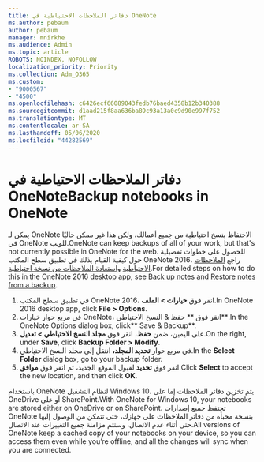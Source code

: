 ```yaml
---
title: دفاتر الملاحظات الاحتياطية في OneNote
ms.author: pebaum
author: pebaum
manager: mnirkhe
ms.audience: Admin
ms.topic: article
ROBOTS: NOINDEX, NOFOLLOW
localization_priority: Priority
ms.collection: Adm_O365
ms.custom:
- "9000567"
- "4500"
ms.openlocfilehash: c6426ecf66089043fedb76baed4358b12b340388
ms.sourcegitcommit: d1aad215f8aa636ba89c93a13a0c9d90e997f752
ms.translationtype: MT
ms.contentlocale: ar-SA
ms.lasthandoff: 05/06/2020
ms.locfileid: "44282569"
---
```

# <a name="backup-notebooks-in-onenote"></a><span data-ttu-id="94f86-102">دفاتر الملاحظات الاحتياطية في OneNote</span><span class="sxs-lookup"><span data-stu-id="94f86-102">Backup notebooks in OneNote</span></span>

<span data-ttu-id="94f86-103">يمكن لـ OneNote الاحتفاظ بنسخ احتياطية من جميع أعمالك، ولكن هذا غير ممكن حاليًا في OneNote للويب.</span><span class="sxs-lookup"><span data-stu-id="94f86-103">OneNote can keep backups of all of your work, but that's not currently possible in OneNote for the web.</span></span> <span data-ttu-id="94f86-104">للحصول على خطوات تفصيلية حول كيفية القيام بذلك في تطبيق سطح المكتب OneNote 2016، راجع [الملاحظات الاحتياطية](https://support.office.com/article/back-up-notes-f58b34b0-611d-435e-87fa-7942a1767af4#id0eaabaaa=2016,_2013,_2010) [واستعادة الملاحظات من نسخة احتياطية](https://support.microsoft.com/office/restore-notes-from-a-backup-5daf9cb0-6769-4998-a5de-f044fdd0d831).</span><span class="sxs-lookup"><span data-stu-id="94f86-104">For detailed steps on how to do this in the OneNote 2016 desktop app, see [Back up notes](https://support.office.com/article/back-up-notes-f58b34b0-611d-435e-87fa-7942a1767af4#id0eaabaaa=2016,_2013,_2010) and [Restore notes from a backup](https://support.microsoft.com/office/restore-notes-from-a-backup-5daf9cb0-6769-4998-a5de-f044fdd0d831).</span></span>

1. <span data-ttu-id="94f86-105">في تطبيق سطح المكتب OneNote 2016، انقر فوق **خيارات > الملف**.</span><span class="sxs-lookup"><span data-stu-id="94f86-105">In OneNote 2016 desktop app, click **File > Options**.</span></span>
2. <span data-ttu-id="94f86-106">في مربع حوار خيارات OneNote، انقر فوق \*\* حفظ & النسخ الاحتياطي\*\*.</span><span class="sxs-lookup"><span data-stu-id="94f86-106">In the OneNote Options dialog box, click\*\* Save & Backup\*\*.</span></span>
3. <span data-ttu-id="94f86-107">على اليمين، ضمن **حفظ**، انقر فوق **مجلد النسخ الاحتياطي > تعديل**.</span><span class="sxs-lookup"><span data-stu-id="94f86-107">On the right, under **Save**, click **Backup Folder > Modify**.</span></span>
4. <span data-ttu-id="94f86-108">في مربع حوار **تحديد المجلد،** انتقل إلى مجلد النسخ الاحتياطي.</span><span class="sxs-lookup"><span data-stu-id="94f86-108">In the **Select Folder** dialog box, go to your backup folder.</span></span>
5. <span data-ttu-id="94f86-109">انقر فوق **تحديد** لقبول الموقع الجديد، ثم انقر فوق **موافق**.</span><span class="sxs-lookup"><span data-stu-id="94f86-109">Click **Select** to accept the new location, and then click **OK**.</span></span>

<span data-ttu-id="94f86-110">باستخدام OneNote لنظام التشغيل Windows 10، يتم تخزين دفاتر الملاحظات إما على OneDrive أو على SharePoint.</span><span class="sxs-lookup"><span data-stu-id="94f86-110">With OneNote for Windows 10, your notebooks are stored either on OneDrive or on SharePoint.</span></span> <span data-ttu-id="94f86-111">تحتفظ جميع إصدارات OneNote بنسخة مخبأة من دفاتر الملاحظات على جهازك، حتى تتمكن من الوصول إليها حتى أثناء عدم الاتصال، وستتم مزامنة جميع التغييرات عند الاتصال.</span><span class="sxs-lookup"><span data-stu-id="94f86-111">All versions of OneNote keep a cached copy of your notebooks on your device, so you can access them even while you’re offline, and all the changes will sync when you are connected.</span></span>
